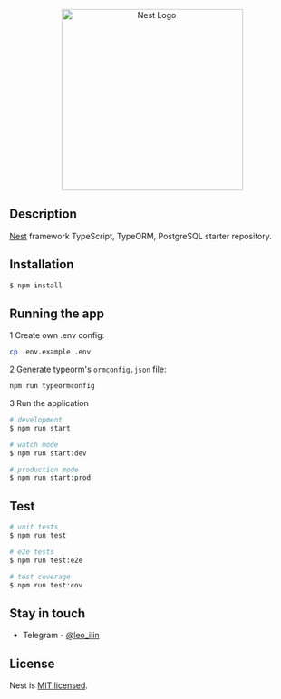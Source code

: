 <p align="center">
  <a href="http://nestjs.com/" target="blank"><img src="https://nestjs.com/img/logo_text.svg" width="320" alt="Nest Logo" /></a>
</p>

## Description

[Nest](https://github.com/nestjs/nest) framework TypeScript, TypeORM, PostgreSQL starter repository.

## Installation

```bash
$ npm install
```

## Running the app

1 Create own .env config:

```bash
cp .env.example .env
```

2 Generate typeorm's  `ormconfig.json` file:

```bash
npm run typeormconfig
```

3 Run the application

```bash
# development
$ npm run start

# watch mode
$ npm run start:dev

# production mode
$ npm run start:prod
```

## Test

```bash
# unit tests
$ npm run test

# e2e tests
$ npm run test:e2e

# test coverage
$ npm run test:cov
```

## Stay in touch

- Telegram - [@leo_ilin](https://t.me/leo_ilin)

## License

  Nest is [MIT licensed](LICENSE).
